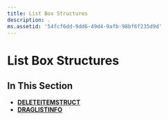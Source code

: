 ```yaml
---
title: List Box Structures
description: .
ms.assetid: '54fcf6dd-9dd6-49d4-9afb-98bf6f235d9d'
---
```


# List Box Structures

## In This Section

-   [**DELETEITEMSTRUCT**](deleteitemstruct.md)
-   [**DRAGLISTINFO**](draglistinfo.md)

 

 




